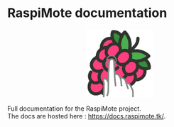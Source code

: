 # RaspiMote documentation

<div align="center">
  <img src="https://github.com/RaspiMote/logo/raw/main/RaspiMote_logo_500px.png" width="150">
</div>

Full documentation for the RaspiMote project.  
The docs are hosted here : https://docs.raspimote.tk/.
